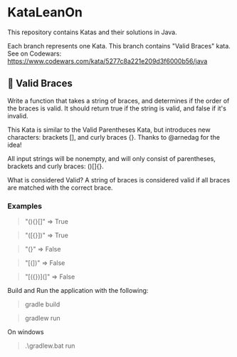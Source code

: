 # KataLeanOn 
This repository contains Katas and their solutions in Java.

Each branch represents one Kata.
This branch contains "Valid Braces" kata. See on Codewars: https://www.codewars.com/kata/5277c8a221e209d3f6000b56/java  

## 🥋 Valid Braces

Write a function that takes a string of braces, and determines if the order of the braces is valid. It should return true if the string is valid, and false if it's invalid.

This Kata is similar to the Valid Parentheses Kata, but introduces new characters: brackets [], and curly braces {}. Thanks to @arnedag for the idea!

All input strings will be nonempty, and will only consist of parentheses, brackets and curly braces: ()[]{}.

What is considered Valid?
A string of braces is considered valid if all braces are matched with the correct brace.

### Examples
>"(){}[]"   =>  True

> "([{}])"   =>  True

> "(}"       =>  False

> "[(])"     =>  False

> "[({})](]" =>  False


Build and Run the application with the following:
> gradle build

> gradlew run

On windows
> .\gradlew.bat run
